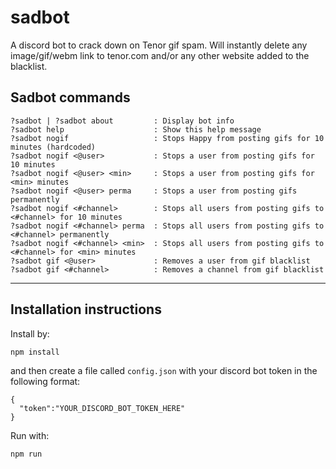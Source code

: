 # sadbot

A discord bot to crack down on Tenor gif spam. Will instantly delete any image/gif/webm link to tenor.com and/or any other website added to the blacklist.

## Sadbot commands

    ?sadbot | ?sadbot about         : Display bot info
    ?sadbot help                    : Show this help message
    ?sadbot nogif                   : Stops Happy from posting gifs for 10 minutes (hardcoded)
    ?sadbot nogif <@user>           : Stops a user from posting gifs for 10 minutes
    ?sadbot nogif <@user> <min>     : Stops a user from posting gifs for <min> minutes
    ?sadbot nogif <@user> perma     : Stops a user from posting gifs permanently
    ?sadbot nogif <#channel>        : Stops all users from posting gifs to <#channel> for 10 minutes
    ?sadbot nogif <#channel> perma  : Stops all users from posting gifs to <#channel> permanently
    ?sadbot nogif <#channel> <min>  : Stops all users from posting gifs to <#channel> for <min> minutes
    ?sadbot gif <@user>             : Removes a user from gif blacklist
    ?sadbot gif <#channel>          : Removes a channel from gif blacklist

----

## Installation instructions

Install by:

    npm install

and then create a file called `config.json` with your discord bot token in the following format:

    {
      "token":"YOUR_DISCORD_BOT_TOKEN_HERE"
    }


Run with:

    npm run
    

